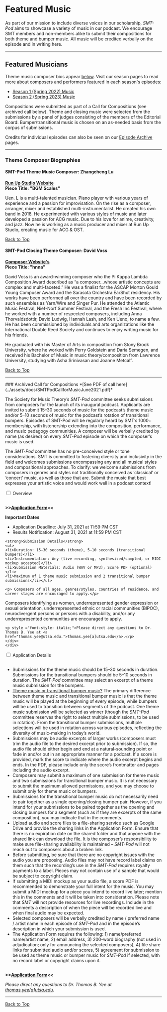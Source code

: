 <div class="hero-image" style="background-image: url('../images/pexels-kai-pilger-1132147.jpg');" alt="Headphones on a keyboard. Credit: Photo by Kai Pilger">
  <div class="hero-text" style = "left:150px">
    <h1>Featured Music</h1>
  </div>
</div>

As part of our mission to include diverse voices in our scholarship, _SMT-Pod_ aims to showcase a variety of music in our podcast. We encourage SMT members and non-members alike to submit their compositions for both theme and bumper music. All music will be credited verbally on the episode and in writing here.

<hr>
<div id="features">
<h2>Featured Musicians</h2>
<p>Theme music composer bios appear <a href="#composerbios">below</a>. Visit our season pages to read more about composers and performers featured in each season's episodes:</p>
<uL><li><a href="season01">Season 1 (Spring 2022) Music</a></li>
<li><a href="season02">Season 2 (Spring 2023) Music</a></li></ul>

<p>Compositions were submitted as part of a Call for Compositions (see archived call below). Theme and closing music were selected from the submissions by a panel  of judges consisting of the members of the Editorial Board. Bumper/transitional music is chosen on an as-needed basis from the corpus of submissions.</p>

<p>Credits for individual episodes can also be seen on our <a href="/episodes">Episode Archive</a> pages.</p>

</div>
<hr>
<div id="composerbios">
<h3>Theme Composer Biographies</h3>
<div class="biobox" id="lu">
<a name="lu"></a>
<h4><span class="biotitle">SMT-Pod Theme Music Composer:</span> <strong>Zhangcheng Lu</strong></h4>
<p style="font-size: 14px; font-weight: bold;"><a href="https://runupstudio.com" target="_blank">Run Up Studio Website</a><br/>Piece Title: "BGM Scales" </p>
<p>Uen. L is a multi-talented musician. Piano player with various years of experience and a passion for improvisation. On the rise as a composer, arranger, mixer and established multi-instrumentalist. He created his own band in 2018. He experimented with various styles of music and later developed a passion for ACG music. Due to his love for anime, creativity, and jazz. Now he is working as a music producer and mixer at Run Up Studio, creating music for ACG & OST.</p>
<a class="to-top" href="#top">Back to Top</a>
</div>

<div class="biobox" id="voss"><a name="voss"></a>
<h4><span class="biotitle">SMT-Pod Closing Theme Composer:</span> <strong>David Voss</strong></h4>
<p style="font-size: 14px; font-weight: bold;"><a href="https://davidvoss.com" target="_blank">Composer Website's</a><br/>Piece Title: "hnna"</p>
<p>David Voss is an award-winning composer who the Pi Kappa Lambda Composition Award described as “a composer…whose artistic concepts are complex and multi-faceted.” He was a finalist for the ASCAP Morton Gould Young Composer Award and the Sarasota Orchestra EarShot residency. His works have been performed all over the country and have been recorded by such ensembles as Yarn/Wire and Singer Pur. He attended the Atlantic Music Festival, Nief-Norf Summer Festival, and the Fresh Inc Festival, where he worked with a number of respected composers, including Anna Thorvaldsdottir, David Ludwig, Hannah Lash, and Ken Ueno, to name a few. He has been commissioned by individuals and arts organizations like the International Double Reed Society and continues to enjoy writing music for his friends.</p>

<p>He graduated with his Master of Arts in composition from Stony Brook University, where he worked with Perry Goldstein and Daria Semegen, and received his Bachelor of Music in music theory/composition from Lawrence University, studying with Asha Srinivasan and Joanne Metcalf.</p>
<a class="to-top" href="#top">Back to Top</a>
</div>

</div>
<hr>
### Archived Call for Compositions
*[See PDF of call here](../assets/docs/SMTPodCallforMusicJune2021.pdf)*

The Society for Music Theory’s _SMT-Pod_ committee seeks submissions from composers for the launch of its inaugural podcast. Applicants are invited to submit 15–30 seconds of music for the podcast’s theme music and/or 5–10 seconds of music for the podcast’s rotation of transitional bumpers. Episodes of SMT-Pod will be regularly heard by SMT’s 1000+ membership, with listenership extending into the composition, performance, and music pedagogy communities. A composer will be verbally credited by name (as desired) on every _SMT-Pod_ episode on which the composer’s music is used.

The _SMT-Pod_ committee has no pre-conceived style or tone considerations. SMT is committed to fostering diversity and inclusivity in the field and welcomes submissions encompassing any and all musical styles and compositional approaches. To clarify: we welcome submissions from composers in genres and styles not traditionally conceived as ‘classical’ or ‘concert’ music, as well as those that are. Submit the music that best expresses your artistic voice and would work well in a podcast context!

<div class="accordion">
<div class="accordTab">
<input type="checkbox" id="chck1" class="accordionInput">
<label class="accordTab-label" for="chck1">Overview</label>

  <div class="accordTab-content">
    <p style="padding-top: 15px;"><strong>>><a href="https://forms.gle/eBRnFNKFjxupmxwB8" target="_blank">Application Form</a><<</strong></p>
    <p><strong>Important Dates</strong></p>
      <ul><li>Application Deadline: July 31, 2021 at 11:59 PM CST</li>
      <li>Results Notification: August 31, 2021 at 11:59 PM CST</li></ul>

    <strong>Submission Details</strong>
    <ul>
    <li>Duration: 15–30 seconds (theme), 5–10 seconds (transitional bumpers)</li>
    <li>Instrumentation: Any (live recording, synthesized/sampled, or MIDI mockup accepted)</li>
    <li>Submission Materials: Audio (WAV or MP3); Score PDF (optional)</li>
    <li>Maximum of 1 theme music submission and 2 transitional bumper submissions</li></ul>

    <p> Composers of all ages, genres/styles, countries of residence, and career stages are encouraged to apply.</p>

<p>Composers identifying as women, underrepresented gender expression or sexual orientation, underrepresented ethnic or racial communities (BIPOC), neurodivergent persons or persons with a disability, and/or any underrepresented communities are encouraged to apply.</p>


    <p style ="font-style: italic;">Please direct any questions to Dr. Thomas B. Yee at <a href="thomas.yee@utsa.edu.">thomas.yee[a]utsa.edu</a>.</p>
    </div>
    </div>

<div class="accordTab">
<input type="checkbox" id="chck2" class="accordionInput">
<label class="accordTab-label" for="chck2">Application Details</label>
  <div class="accordTab-content">

<ul style="padding-top: 15px;">
<li>Submissions for the theme music should be 15–30 seconds in duration. Submissions for the transitional bumpers should be 5–10 seconds in duration. The <em>SMT-Pod</em> committee may select an excerpt of a theme music submission for the bumpers.</li>

<li><u>Theme music or transitional bumper music?</u> The primary difference between theme music and transitional bumper music is that the theme music will be played at the beginning of every episode, while bumpers will be used to transition between segments of the podcast. One theme music submission will be selected as winner (though the <em>SMT-Pod</em> committee reserves the right to select multiple submissions, to be used in rotation). From the transitional bumper submissions, multiple selections will be used in rotation across various episodes, reflecting the diversity of music-making in today’s world.</li>

<li>Submissions may be audio excerpts of larger works (composers must trim the audio file to the desired excerpt prior to submission). If so, the audio file should either begin and end at a natural-sounding point or fade in and/or out in an appropriate manner for a podcast. If a score is provided, mark the score to indicate where the audio excerpt begins and ends. In the PDF, please include only the score’s frontmatter and pages including the audio excerpt.</li>

<li>Composers may submit a maximum of one submission for theme music and two submissions for transitional bumper music. It is not necessary to submit the maximum allowed permissions, and you may choose to submit only for theme music or bumpers.</li>

<li>Submissions for the transitional bumper music do not necessarily need to pair together as a single opening/closing bumper pair. However, if you intend for your submissions to be paired together as the opening and closing bumpers for a segment (such as if they are excerpts of the same composition), you may indicate that in the comments.</li>

<li>Upload audio and score files to a file-sharing service such as Google Drive and provide the sharing links in the Application Form. Ensure that there is no expiration date on the shared folder and that anyone with the shared link can download the file. It is the composer’s responsibility to make sure file-sharing availability is maintained – <em>SMT-Pod</em> will not reach out to composers about a broken link.</li>

<li>Before submitting, be sure that there are no copyright issues with the audio you are proposing. Audio files may not have record label claims on them such that the recording’s use in the <em>SMT-Pod</em> requires royalty payments to a label. Pieces may not contain use of a sample that would be subject to copyright claim.</li>

<li>If submitting a MIDI mockup as your audio file, a score PDF is recommended to demonstrate your full intent for the music. You may submit a MIDI mockup for a piece you intend to record live later; mention this in the comments and it will be taken into consideration. Please note that <em>SMT</em> will not provide resources for live recordings. Include in the comments a description of when the piece will be recorded live and when final audio may be expected.</li>

<li>Selected composers will be verbally credited by name / preferred name / artist name in each episode of <em>SMT-Pod</em> and in the episode’s description in which your submission is used.</li>

<li>The Application Form requires the following: 1) name/preferred name/artist name, 2) email address, 3) 200-word biography (not used in adjudication; only for announcing the selected composers), 4) file share links for submitted audio and/or scores, 5) agreement for submission to be used as theme music or bumper music for <em>SMT-Pod</em> if selected, with no record label or copyright claims upon it.</li>
</ul>
<p style="padding-top: 15px;"><strong>>><a href="https://forms.gle/eBRnFNKFjxupmxwB8" target="_blank">Application Form</a><<</strong></p>
    <p style ="font-style: italic;">Please direct any questions to Dr. Thomas B. Yee at <a href="thomas.yee@utsa.edu.">thomas.yee[a]utsa.edu</a>.</p>
</div>
</div>
</div>
<hr>
<a class="to-top" href="#top">Back to Top</a>
